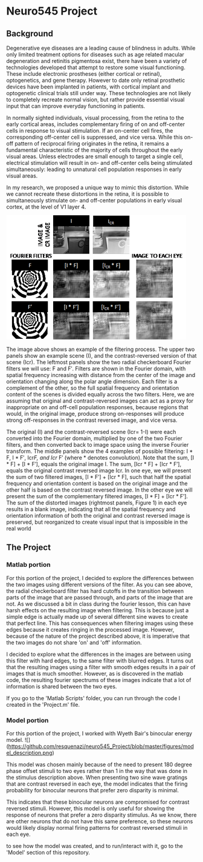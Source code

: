 # Neuro545 Project

## Background
Degenerative eye diseases are a leading cause of blindness in adults. While only limited treatment options for diseases such as age related macular degeneration and retinitis pigmentosa exist, there have been a variety of technologies developed that attempt to restore some visual functioning. These include electronic prostheses (either cortical or retinal), optogenetics, and gene therapy. However to date only retinal prosthetic devices have been implanted in patients, with cortical implant and optogenetic clinical trials still under way.  These technologies are not likely to completely recreate normal vision, but rather provide essential visual input that can improve everyday functioning in patients. 

In normally sighted individuals, visual processing, from the retina to the early cortical areas, includes complementary firing of on and off-center cells in response to visual stimulation. If an on-center cell fires, the corresponding off-center cell is suppressed, and vice versa. While this on-off pattern of reciprocal firing originates in the retina, it remains a fundamental characteristic of the majority of cells throughout the early visual areas. Unless electrodes are small enough to target a single cell, electrical stimulation will result in on- and off-center cells being stimulated simultaneously: leading to unnatural cell population responses in early visual areas. 


In my research, we proposed a unique way to mimic this distortion. While we cannot recreate these distortions in the retina, it is possible to simultaneously stimulate on- and off-center populations in early visual cortex, at the level of V1 layer 4. 


![](https://github.com/resquenazi/neuro545_Project/blob/master/figures/matrix.png)



The image above shows an example of the filtering process. The upper two panels show an example scene (I), and the contrast-reversed version of that scene (Icr). The leftmost panels show the two radial checkerboard Fourier filters we will use: F and F′. Filters are shown in the Fourier domain, with spatial frequency increasing with distance from the center of the image and orientation changing along the polar angle dimension. Each filter is a complement of the other, so the full spatial frequency and orientation content of the scenes is divided equally across the two filters. Here, we are assuming that original and contrast-reversed images can act as a proxy for inappropriate on and off-cell population responses, because regions that would, in the original image, produce strong on-responses will produce strong off-responses in the contrast reversed image, and vice versa.

The original (I) and the contrast-reversed scene (Icr= 1-I) were each converted into the Fourier domain, multiplied by one of the two Fourier filters, and then converted back to image space using the inverse Fourier transform. The middle panels show the 4 examples of possible filtering: I * F, I * F′, Icr*F, and Icr* F′ (where * denotes convolution). Note that the sum, [I * F] + [I * F′], equals the original image I. The sum, [Icr * F] + [Icr * F′], equals the original contrast reversed image Icr. In one eye, we will present the sum of two filtered images, [I * F′] + [Icr * F], such that half the spatial frequency and orientation content is based on the original image and the other half is based on the contrast reversed image. In the other eye we will present the sum of the complementary filtered images, [I * F] + [Icr * F′]. The sum of the distorted images (rightmost panels, Figure 1) in each eye results in a blank image, indicating that all the spatial frequency and orientation information of both the original and contrast reversed image is preserved, but reorganized to create visual input that is impossible in the real world

## The Project

### Matlab portion

For this portion of the project, I decided to explore the differences between the two images using different versions of the filter. As you can see above, the radial checkerboard filter has hard cutoffs in the transition between parts of the image that are passed through, and parts of the image that are not. As we discussed a bit in class during the fourier lesson, this can have harsh effects on the resulting image when filtering. This is because just a simple edge is actually made up of several different sine waves to create that perfect line. This has consequences when filtering images using these edges because it creates ringing in the processed image. However, because of the nature of the project described above, it is imperative that the two images do not share 'on' and 'off' information. 

I decided to explore what the differences in the images are between using this filter with hard edges, to the same filter with blurred edges. It turns out that the resulting images using a filter with smooth edges results in a pair of images that is much smoother. However, as is discovered in the matlab code, the resulting fourier spectrums of these images indicate that a lot of information is shared between the two eyes. 

If you go to the 'Matlab Scripts' folder, you can run through the code I created in the 'Project.m' file. 

### Model portion

For this portion of the project, I worked with Wyeth Bair's binocular energy model. 
![] (https://github.com/resquenazi/neuro545_Project/blob/master/figures/model_description.png)

This model was chosen mainly because of the need to present 180 degree phase offset stimuli to two eyes rather than 1 in the way that was done in the stimulus description above. When presenting two sine wave gratings that are contrast reversed in each eye, the model indicates that the firing probability for binocular neurons that prefer zero disparity is minimal. 

This indicates that these binocular neurons are compromised for contrast reversed stimuli. However, this model is only useful for showing the response of neurons that prefer a zero disparity stimulus. As we know, there are other neurons that do not have this same preference, so these neurons would likely display normal firing patterns for contrast reversed stimuli in each eye.

to see how the model was created, and to run/interact with it, go to the 'Model' section of this repository. 

